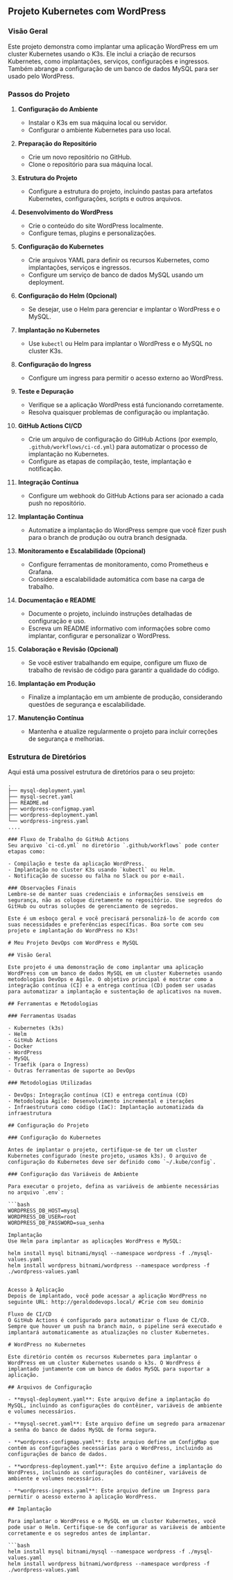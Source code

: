 
## Projeto Kubernetes com WordPress

### Visão Geral
Este projeto demonstra como implantar uma aplicação WordPress em um cluster Kubernetes usando o K3s. Ele inclui a criação de recursos Kubernetes, como implantações, serviços, configurações e ingressos. Também abrange a configuração de um banco de dados MySQL para ser usado pelo WordPress.

### Passos do Projeto
1. **Configuração do Ambiente**
   - Instalar o K3s em sua máquina local ou servidor.
   - Configurar o ambiente Kubernetes para uso local.

2. **Preparação do Repositório**
   - Crie um novo repositório no GitHub.
   - Clone o repositório para sua máquina local.

3. **Estrutura do Projeto**
   - Configure a estrutura do projeto, incluindo pastas para artefatos Kubernetes, configurações, scripts e outros arquivos.

4. **Desenvolvimento do WordPress**
   - Crie o conteúdo do site WordPress localmente.
   - Configure temas, plugins e personalizações.

5. **Configuração do Kubernetes**
   - Crie arquivos YAML para definir os recursos Kubernetes, como implantações, serviços e ingressos.
   - Configure um serviço de banco de dados MySQL usando um deployment.

6. **Configuração do Helm (Opcional)**
   - Se desejar, use o Helm para gerenciar e implantar o WordPress e o MySQL.

7. **Implantação no Kubernetes**
   - Use `kubectl` ou Helm para implantar o WordPress e o MySQL no cluster K3s.

8. **Configuração do Ingress**
   - Configure um ingress para permitir o acesso externo ao WordPress.

9. **Teste e Depuração**
   - Verifique se a aplicação WordPress está funcionando corretamente.
   - Resolva quaisquer problemas de configuração ou implantação.

10. **GitHub Actions CI/CD**
    - Crie um arquivo de configuração do GitHub Actions (por exemplo, `.github/workflows/ci-cd.yml`) para automatizar o processo de implantação no Kubernetes.
    - Configure as etapas de compilação, teste, implantação e notificação.

11. **Integração Contínua**
    - Configure um webhook do GitHub Actions para ser acionado a cada push no repositório.

12. **Implantação Contínua**
    - Automatize a implantação do WordPress sempre que você fizer push para o branch de produção ou outra branch designada.

13. **Monitoramento e Escalabilidade (Opcional)**
    - Configure ferramentas de monitoramento, como Prometheus e Grafana.
    - Considere a escalabilidade automática com base na carga de trabalho.

14. **Documentação e README**
    - Documente o projeto, incluindo instruções detalhadas de configuração e uso.
    - Escreva um README informativo com informações sobre como implantar, configurar e personalizar o WordPress.

15. **Colaboração e Revisão (Opcional)**
    - Se você estiver trabalhando em equipe, configure um fluxo de trabalho de revisão de código para garantir a qualidade do código.

16. **Implantação em Produção**
    - Finalize a implantação em um ambiente de produção, considerando questões de segurança e escalabilidade.

17. **Manutenção Contínua**
    - Mantenha e atualize regularmente o projeto para incluir correções de segurança e melhorias.

### Estrutura de Diretórios
Aqui está uma possível estrutura de diretórios para o seu projeto:

```
.
├── mysql-deployment.yaml
├── mysql-secret.yaml
├── README.md
├── wordpress-configmap.yaml
├── wordpress-deployment.yaml
└── wordpress-ingress.yaml
....

### Fluxo de Trabalho do GitHub Actions
Seu arquivo `ci-cd.yml` no diretório `.github/workflows` pode conter etapas como:

- Compilação e teste da aplicação WordPress.
- Implantação no cluster K3s usando `kubectl` ou Helm.
- Notificação de sucesso ou falha no Slack ou por e-mail.

### Observações Finais
Lembre-se de manter suas credenciais e informações sensíveis em segurança, não as coloque diretamente no repositório. Use segredos do GitHub ou outras soluções de gerenciamento de segredos.

Este é um esboço geral e você precisará personalizá-lo de acordo com suas necessidades e preferências específicas. Boa sorte com seu projeto e implantação do WordPress no K3s!

# Meu Projeto DevOps com WordPress e MySQL

## Visão Geral

Este projeto é uma demonstração de como implantar uma aplicação WordPress com um banco de dados MySQL em um cluster Kubernetes usando metodologias DevOps e Agile. O objetivo principal é mostrar como a integração contínua (CI) e a entrega contínua (CD) podem ser usadas para automatizar a implantação e sustentação de aplicativos na nuvem.

## Ferramentas e Metodologias

### Ferramentas Usadas

- Kubernetes (k3s)
- Helm
- GitHub Actions
- Docker
- WordPress
- MySQL
- Traefik (para o Ingress)
- Outras ferramentas de suporte ao DevOps

### Metodologias Utilizadas

- DevOps: Integração contínua (CI) e entrega contínua (CD)
- Metodologia Agile: Desenvolvimento incremental e iterações
- Infraestrutura como código (IaC): Implantação automatizada da infraestrutura

## Configuração do Projeto

### Configuração do Kubernetes

Antes de implantar o projeto, certifique-se de ter um cluster Kubernetes configurado (neste projeto, usamos k3s). O arquivo de configuração do Kubernetes deve ser definido como `~/.kube/config`.

### Configuração das Variáveis de Ambiente

Para executar o projeto, defina as variáveis de ambiente necessárias no arquivo `.env`:

```bash
WORDPRESS_DB_HOST=mysql
WORDPRESS_DB_USER=root
WORDPRESS_DB_PASSWORD=sua_senha

Implantação
Use Helm para implantar as aplicações WordPress e MySQL:

helm install mysql bitnami/mysql --namespace wordpress -f ./mysql-values.yaml
helm install wordpress bitnami/wordpress --namespace wordpress -f ./wordpress-values.yaml


Acesso à Aplicação
Depois de implantado, você pode acessar a aplicação WordPress no seguinte URL: http://geraldodevops.local/ #Crie com seu dominio

Fluxo de CI/CD
O GitHub Actions é configurado para automatizar o fluxo de CI/CD. Sempre que houver um push na branch main, o pipeline será executado e implantará automaticamente as atualizações no cluster Kubernetes.

# WordPress no Kubernetes

Este diretório contém os recursos Kubernetes para implantar o WordPress em um cluster Kubernetes usando o k3s. O WordPress é implantado juntamente com um banco de dados MySQL para suportar a aplicação.

## Arquivos de Configuração

- **mysql-deployment.yaml**: Este arquivo define a implantação do MySQL, incluindo as configurações do contêiner, variáveis de ambiente e volumes necessários.

- **mysql-secret.yaml**: Este arquivo define um segredo para armazenar a senha do banco de dados MySQL de forma segura.

- **wordpress-configmap.yaml**: Este arquivo define um ConfigMap que contém as configurações necessárias para o WordPress, incluindo as configurações de banco de dados.

- **wordpress-deployment.yaml**: Este arquivo define a implantação do WordPress, incluindo as configurações do contêiner, variáveis de ambiente e volumes necessários.

- **wordpress-ingress.yaml**: Este arquivo define um Ingress para permitir o acesso externo à aplicação WordPress.

## Implantação

Para implantar o WordPress e o MySQL em um cluster Kubernetes, você pode usar o Helm. Certifique-se de configurar as variáveis de ambiente corretamente e os segredos antes de implantar.

```bash
helm install mysql bitnami/mysql --namespace wordpress -f ./mysql-values.yaml
helm install wordpress bitnami/wordpress --namespace wordpress -f ./wordpress-values.yaml

